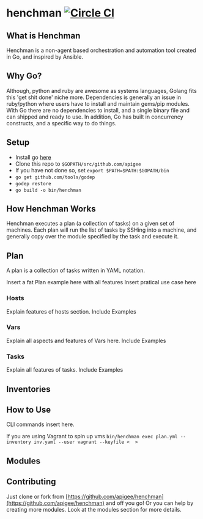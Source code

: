 

# henchman [![Circle CI](https://circleci.com/gh/apigee/henchman/tree/master.svg?style=svg)](https://circleci.com/gh/apigee/henchman/tree/master)
## What is Henchman
Henchman is a non-agent based orchestration and automation tool created in Go, and inspired by Ansible.

## Why Go?
Although, python and ruby are awesome as systems languages, Golang fits this 'get shit done' niche more.  Dependencies is generally an issue in ruby/python where users have to install and maintain gems/pip modules.  With Go there are no dependencies to install, and a single binary file and can shipped and ready to use.  In addition, Go has built in concurrency constructs, and a specific way to do things.

## Setup
* Install go [here](https://golang.org/doc/install)
* Clone this repo to `$GOPATH/src/github.com/apigee`
* If you have not done so, set `export $PATH=$PATH:$GOPATH/bin`
* `go get github.com/tools/godep`
* `godep restore`
* `go build -o bin/henchman`

## How Henchman Works
Henchman executes a plan (a collection of tasks) on a given set of machines.  Each plan will run the list of tasks by SSHing into a machine, and generally copy over the module specified by the task and execute it.  

## Plan
A plan is a collection of tasks written in YAML notation.

Insert a fat Plan example here with all features
Insert pratical use case here

### Hosts
Explain features of hosts section.  Include Examples

### Vars
Explain all aspects and features of Vars here.  Include Examples

### Tasks
Explain all features of tasks.  Include Examples

## Inventories

## How to Use
CLI commands insert here.

If you are using Vagrant to spin up vms
`bin/henchman exec plan.yml --inventory inv.yaml --user vagrant --keyfile <  >`

## Modules

## Contributing

Just clone or fork from [https://github.com/apigee/henchman](https://github.com/apigee/henchman) and off you go!
Or you can help by creating more modules.  Look at the modules section for more details.

